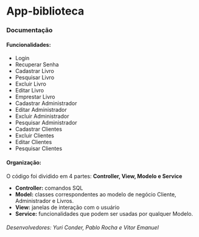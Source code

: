 # App-biblioteca

<h3>Documentação</h3>


<h4>Funcionalidades:</h4>
<ul>
<li>Login
<li>Recuperar Senha

<li>Cadastrar Livro
<li>Pesquisar Livro
<li>Excluir Livro
<li>Editar Livro
<li>Emprestar Livro

<li>Cadastrar Administrador
<li>Editar Administrador
<li>Excluir Administrador
<li>Pesquisar Administrador

<li>Cadastrar Clientes
<li>Excluir Clientes
<li>Editar Clientes
<li>Pesquisar Clientes
</ul>

<h4>Organização:</h4> O código foi dividido em 4 partes:  <b>Controller, View, Modelo e Service</b>


<ul>
<li><b>Controller:</b> comandos SQL</li>
<li><b>Model:</b> classes correspondentes ao modelo de negócio Cliente, Administrador e Livros.</li>
<li><b>View:</b> janelas de interação com o usuário</li>
<li><b>Service:</b> funcionalidades que podem ser usadas por qualquer Modelo.</li>
</ul>


<h6>Desenvolvedores: Yuri Conder, Pablo Rocha e Vitor Emanuel</h6>
